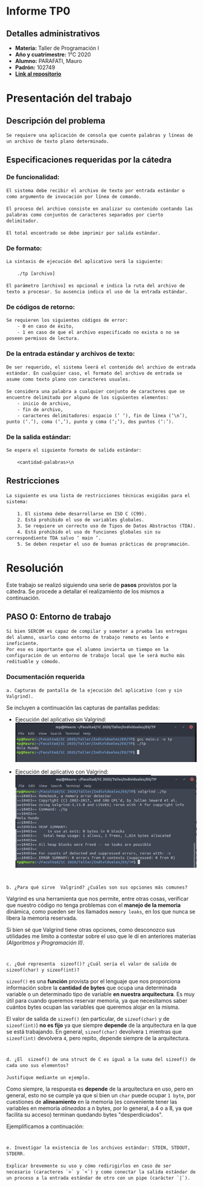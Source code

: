 # Informe TP0

## Detalles administrativos

* **Materia:** Taller de Programación I
* **Año y cuatrimestre:** 1°C 2020
* **Alumno:** PARAFATI, Mauro
* **Padrón:** 102749
* [**Link al repositorio**](https://github.com/mauro7x/taller_tp0)

<!-- ##################################################################### -->

# Presentación del trabajo

## Descripción del problema

```
Se requiere una aplicación de consola que cuente palabras y líneas de un archivo de texto plano determinado.
```
## Especificaciones requeridas por la cátedra

### De funcionalidad:
```
El sistema debe recibir el archivo de texto por entrada estándar o como argumento de invocación por línea de comando.

El proceso del archivo consiste en analizar su contenido contando las palabras como conjuntos de caracteres separados por cierto delimitador.

El total encontrado se debe imprimir por salida estándar.
```
### De formato:
```
La sintaxis de ejecución del aplicativo será la siguiente:

    ./tp [archivo]

El parámetro [​archivo​] es opcional e indica la ruta del archivo de texto a procesar. Su ausencia indica el uso de la entrada estándar.
```

### De códigos de retorno:
```
Se requieren los siguientes códigos de error:
    - 0 en caso de éxito,
    - 1 en caso de que el archivo especificado no exista o no se poseen permisos de lectura.
```

### De la entrada estándar y archivos de texto:
```
De ser requerido, el sistema leerá el contenido del archivo de entrada estándar. En cualquier caso, el formato del archivo de entrada se asume como texto plano con caracteres usuales.

Se considera una palabra a cualquier conjunto de caracteres que se encuentre delimitado por alguno de los siguientes elementos:
    - inicio de archivo,
    - fin de archivo,
    - caracteres delimitadores: espacio (‘ ‘), fin de línea (‘\n’), punto (‘.’), coma (‘,’), punto y coma (‘;’), dos puntos (‘:’).
```

### De la salida estándar:
```
Se espera el siguiente formato de salida estándar:

    <cantidad-palabras>\n
```

## Restricciones
```
La siguiente es una lista de restricciones técnicas exigidas para el sistema:

    1. El sistema debe desarrollarse en ISO C (C99).
    2. Está prohibido el uso de variables globales.
    3. Se requiere un correcto uso de Tipos de Datos Abstractos (TDA).
    4. Está prohibido el uso de funciones globales sin su correspondiente TDA salvo ‘ main​ ’.
    5. Se deben respetar el uso de buenas prácticas de programación.
```

<!-- ##################################################################### -->

# Resolución
Este trabajo se realizó siguiendo una serie de **pasos** provistos por la cátedra. Se procede a detallar el realizamiento de los mismos a continuación.

## PASO 0: Entorno de trabajo
```
Si bien SERCOM es capaz de compilar y someter a prueba las entregas del alumno, usarlo como entorno de trabajo remoto es lento e ineficiente.
Por eso es importante que el alumno invierta un tiempo en la configuración de un entorno de trabajo local que le será mucho más redituable y cómodo.
```

### Documentación requerida

```
a. Capturas de pantalla de la ejecución del aplicativo (con y sin Valgrind).
```
Se incluyen a continuación las capturas de pantallas pedidas:

* Ejecución del aplicativo sin Valgrind: ![esta es una imagen](img/p0-ejecucion_gcc.png)

* Ejecución del aplicativo con Valgrind: ![esta es una imagen](img/p0-ejecucion_valgrind.png)

#
```
b. ¿Para qué sirve ​ Valgrind​? ¿Cuáles son sus opciones más comunes?
```
Valgrind es una herramienta que nos permite, entre otras cosas, verificar que nuestro código no tenga problemas con el **manejo de la memoria** dinámica, como pueden ser los llamados `memory leaks`, en los que nunca se libera la memoria reservada.

Si bien sé que Valgrind tiene otras opciones, como desconozco sus utilidades me limito a contestar sobre el uso que le dí en anteriores materias *(Algoritmos y Programación II)*.


#
```
c. ¿Qué representa ​ sizeof()​? ¿Cuál sería el valor de salida de sizeof(char)​ y ​sizeof(int)​?
```
`sizeof()` es una **función** provista por el lenguaje que nos proporciona información sobre la **cantidad de bytes** que ocupa una determinada variable o un determinado tipo de variable **en nuestra arquitectura**. Es muy útil para cuando queremos reservar memoria, ya que necesitamos saber cuántos bytes ocupan las variables que queremos alojar en la misma.

El valor de salida de `sizeof()` (en particular, de `sizeof(char)` y de `sizeof(int)`) **no es fijo** ya que siempre **depende** de la arquitectura en la que se está trabajando. En general, `sizeof(char)` devolvera `1` mientras que `sizeof(int)` devolvera `4`, pero repito, depende siempre de la arquitectura.
#
```
d. ¿El ​ sizeof()​ de una struct de C es igual a la suma del sizeof() ​de cada uno sus elementos?

Justifique mediante un ejemplo.
```
Como siempre, la respuesta es **depende** de la arquitectura en uso, pero en general, esto no se cumple ya que si bien un `char` puede ocupar `1 byte`, por cuestiones de **alineamiento** en la memoria (es conveniente tener las variables en memoria *alineadas* a n bytes, por lo general, a 4 o a 8, ya que facilita su acceso) terminan quedando bytes "desperdiciados".

Ejemplificamos a continuación:



#
```
e. Investigar la existencia de los archivos estándar: STDIN, STDOUT, STDERR.

Explicar brevemente su uso y cómo redirigirlos en caso de ser necesario (caracteres `>`​ y `​<`​) y como conectar la salida estándar de un proceso a la entrada estándar de otro con un pipe​ (carácter `|`).
```










